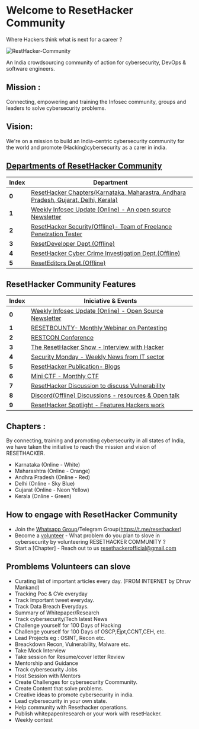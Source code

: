 # Welcome to ResetHacker Community 

Where Hackers think what is next for a career ?

![RestHacker-Community](https://user-images.githubusercontent.com/25515871/211546520-2c15a8bb-2f13-4bbe-90ce-16a4a23b7f5d.jpeg)

An India crowdsourcing community of action for cybersecurity, DevOps & software engineers.

## Mission : 
Connecting, empowering and training the Infosec community, groups and leaders to solve cybersecurity problems.

## Vision: 
We're on a mission to build an India-centric cybersecurity community for the world and promote (Hacking)cybersecurity as a carer in india.

## [Departments of ResetHacker Community](/Departments.md)
Index | Department 
--- | ---
**0** | [ResetHacker Chapters(Karnataka, Maharastra, Andhara Pradesh, Gujarat, Delhi, Kerala)]()
**1** | [Weekly Infosec Update (Online) - An open source Newsletter](https://github.com/RESETHACKER-COMMUNITY/Pentesting-Bugbounty/tree/main/ResetCybersecuirty)
**2** | [ResetHacker Security(Offline)- Team of Freelance Penetration Tester](https://resethacker.com)
**3** | [ResetDeveloper Dept.(Offline)](https://instagram.com/resetdeveloper?igshid=1k4ij7y0brg4r)
**4** | [ResetHacker Cyber Crime Investigation Dept.(Offline)](https://instagram.com/resethacker.ccid?igshid=1wynnwno5vjn8)
**5** | [ResetEditors Dept.(Offline)](https://instagram.com/reseteditors?igshid=1e1t1pwbndodx)

## ResetHacker Community Features 
Index | Iniciative & Events 
--- | ---
**0** | [Weekly Infosec Update (Online) - Open Source Newsletter](https://github.com/RESETHACKER-COMMUNITY/Pentesting-Bugbounty/tree/main/ResetCybersecuirty)
**1** | [RESETBOUNTY- Monthly Webinar on Pentesting](https://youtube.com/playlist?list=PLNR8n-5bMyMP0XRrnye1Kccey6OnTGkuy)
**2** | [RESTCON Conference](https://youtube.com/playlist?list=PLNR8n-5bMyMOMHqJS2drxIA78IOPxTBCO)
**3** | [The ResetHacker Show - Interview with Hacker](https://youtube.com/playlist?list=PLNR8n-5bMyMNQOHLdDh6-t0Hw_YPWa04N)
**4** | [Security Monday - Weekly News from IT sector](https://youtube.com/playlist?list=PLNR8n-5bMyMMdpvOtaHB8r1ScVBg2Ed2m)
**5** | [ResetHacker Publication- Blogs](https://www.resethackerofficial.medium.com/)
**6** | [Mini CTF - Monthly CTF](https://youtube.com/playlist?list=PLNR8n-5bMyMOR6PHMOKXtTBMnguMMugFM)
**7** | [ResetHacker Discussion to discuss Vulnerability](https://t.me/joinchat/URNgiYnNKnZw_Jqy)
**8** | [Discord(Offline) Discussions - resources & Open talk](https://discord.gg/HbM3435JcX)
**9** | [ResetHacker Spotlight - Features Hackers work](https://www.instagram.com/p/CKdi3bCgSwn/?igshid=devgbxjw6gkb)

## Chapters :
By connecting, training and promoting cybersecurity in all states of India, we have taken the initiative to reach the mission and vision of RESETHACKER.

- Karnataka (Online - White)
- Maharashtra (Online - Orange)
- Andhra Pradesh (Online - Red)
- Delhi (Online - Sky Blue)
- Gujarat (Online - Neon Yellow)
- Kerala (Online - Green)

## How to engage with ResetHacker Community
  
  - Join the [Whatsapp Group](https://chat.whatsapp.com/GxrkwIWwC6GKhYlsJVTU9t)/Telegram Group(https://t.me/resethacker)
  - Become a [volunteer]() - What problem do you plan to slove in cybersecurity by volunteering RESETHACKER COMMUNITY ?
  - Start a [Chapter] - Reach out to us resethackerofficial@gmail.com

## Promblems Volunteers can slove

- Curating list of important articles every day. (FROM INTERNET by Dhruv Mankand)
- Tracking Poc & CVe everyday
- Track Important tweet everyday.
- Track Data Breach Everydays.
- Summary of Whitepaper/Research
- Track cybersecurity/Tech latest News
- Challenge yourself for 100 Days of Hacking
- Challenge yourself for 100 Days of OSCP,Ejpt,CCNT,CEH, etc.
- Lead Projects eg : OSINT, Recon etc.
- Breackdown Recon, Vulnerability, Malware etc.
- Take Mock Interview
- Take session for Resume/cover letter Review 
- Mentorship and Guidance  
- Track cybersecurity Jobs
- Host Session with Mentors
- Create Challenges for cybersecurity Coommunity.
- Create Content that solve problems.
- Creative ideas to promote cybersecurity in india.
- Lead cybersecurity in your own state.
- Help community with Resethacker operations. 
- Publish whitepaper/research or your work with resetHacker.
- Weekly contest
